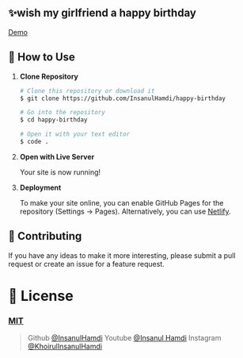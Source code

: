 ## ✨wish my girlfriend a happy birthday

[Demo](https://happy-birthday-insanulhamdi-project-git-main.vercel.app/)

## 🚀 How to Use

1.  **Clone Repository**

    ```bash
    # Clone this repository or download it
    $ git clone https://github.com/InsanulHamdi/happy-birthday

    # Go into the repository
    $ cd happy-birthday

    # Open it with your text editor
    $ code .
    ```

2. **Open with Live Server**

    Your site is now running!

3. **Deployment**

    To make your site online, you can enable GitHub Pages for the repository (Settings -> Pages). Alternatively, you can use [Netlify](https://www.netlify.com/).

## 📝 Contributing

If you have any ideas to make it more interesting, please submit a pull request or create an issue for a feature request.

# 🤝 License

### [MIT](LICENSE)

> Github [@InsanulHamdi](https://github.com/InsanulHamdi) 
> Youtube [@Insanul Hamdi](https://www.youtube.com/@insanulhamdi9113) 
> Instagram [@KhoirulInsanulHamdi](https://www.instagram.com/khoirulinsanulhamdi/) 

